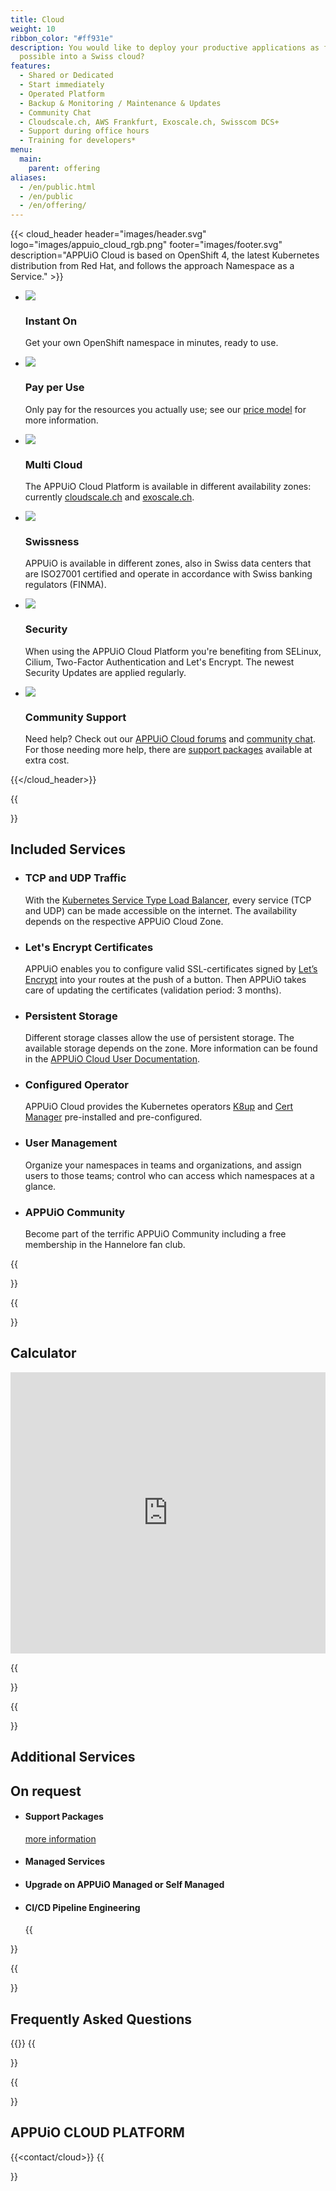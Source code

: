 ```yaml
---
title: Cloud
weight: 10
ribbon_color: "#ff931e"
description: You would like to deploy your productive applications as fast as
  possible into a Swiss cloud?
features:
  - Shared or Dedicated
  - Start immediately
  - Operated Platform
  - Backup & Monitoring / Maintenance & Updates
  - Community Chat
  - Cloudscale.ch, AWS Frankfurt, Exoscale.ch, Swisscom DCS+
  - Support during office hours
  - Training for developers*
menu:
  main:
    parent: offering
aliases:
  - /en/public.html
  - /en/public
  - /en/offering/
---
```

{{< cloud_header header="images/header.svg" logo="images/appuio_cloud_rgb.png" footer="images/footer.svg" description="APPUiO Cloud is based on OpenShift 4, the latest Kubernetes distribution from Red Hat, and follows the approach Namespace as a Service." >}}

* ![](/images/offer2_advantage4.svg)
  ### Instant On
  Get your own OpenShift namespace in minutes, ready to use.

* ![](/images/offer2_advantage5.svg)
  ### Pay per Use
  Only pay for the resources you actually use; see our [price model](https://products.docs.vshn.ch/products/appuio/cloud/pricing.html) for more information.

* ![](/images/offer2_advantage6.svg)
  ### Multi Cloud
    The APPUiO Cloud Platform is available in different availability zones: currently [cloudscale.ch](https://www.cloudscale.ch/) and [exoscale.ch](https://www.exoscale.com/).

* ![](/images/offer2_advantage1.svg)
  ### Swissness
  APPUiO is available in different zones, also in Swiss data centers that are ISO27001 certified and operate in accordance with Swiss banking regulators (FINMA).

* ![](/images/offer2_advantage2.svg)
  ### Security
  When using the APPUiO Cloud Platform you're benefiting from SELinux, Cilium, Two-Factor Authentication and Let's Encrypt. The newest Security Updates are applied regularly.

* ![](/images/offer2_advantage3.svg)
  ### Community Support
  Need help? Check out our [APPUiO Cloud forums](https://discuss.appuio.cloud/) and [community chat](https://community.appuio.ch). For those needing more help, there are [support packages](https://products.docs.vshn.ch/products/appuio/cloud/support_packages.html) available at extra cost.

{{</cloud_header>}}

{{<section class="has-cols col-darkblue2 darkblue y-narrow">}}

# Included Services

* ### TCP and UDP Traffic

   With the [Kubernetes Service Type Load Balancer](https://kubernetes.io/docs/concepts/services-networking/service/#loadbalancer), every service (TCP and UDP) can be made accessible on the internet. The availability depends on the respective APPUiO Cloud Zone.
* ### Let's Encrypt Certificates

   APPUiO enables you to configure valid SSL-certificates signed by [Let’s Encrypt](https://letsencrypt.org/) into your routes at the push of a button. Then APPUiO takes care of updating the certificates (validation period: 3 months).

* ### Persistent Storage

    Different storage classes allow the use of persistent storage. The available storage depends on the zone. More information can be found in the [APPUiO Cloud User Documentation](https://docs.appuio.cloud/user/explanation/storage-classes.html).
* ### Configured Operator

  APPUiO Cloud provides the Kubernetes operators [K8up](https://k8up.io/) and [Cert Manager](https://cert-manager.io/) pre-installed and pre-configured.
* ### User Management

  Organize your namespaces in teams and organizations, and assign users to those teams; control who can access which namespaces at a glance.
* ### APPUiO Community

  Become part of the terrific APPUiO Community including a free membership in the Hannelore fan club.

{{</section>}}

{{<section>}}

# Calculator

<iframe width="100%" height="450" src="https://pricing.appuio.cloud/calculator?title=<empty>&style=appuio-dark" style="border: none"></iframe>

{{</section>}}

{{<section class="cyan has-cols two col-white items-center title-only">}}


# Additional Services
## On request

* #### Support Packages
  [more information](https://products.docs.vshn.ch/products/appuio/cloud/support_packages.html)
* #### Managed Services
* #### Upgrade on APPUiO Managed or Self Managed
* #### CI/CD Pipeline Engineering

  {{</section>}}

{{<section class="offers-two-faq">}}

# Frequently Asked Questions

{{<faq tag="cloud">}}
{{</section>}}

{{<section class="darkblue">}}

# APPUiO CLOUD PLATFORM

<a name="contact"></a>
{{<contact/cloud>}}
{{</section>}}